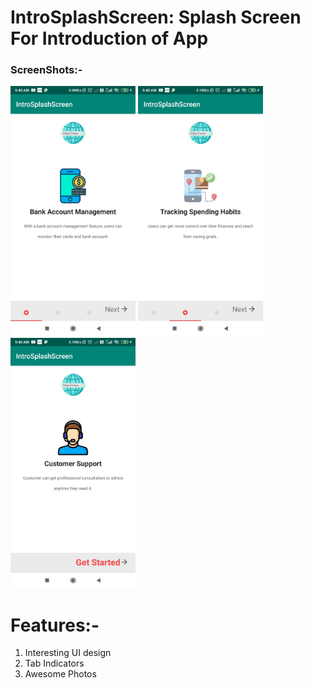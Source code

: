 # IntroSplashScreen: Splash Screen For Introduction of App

### ScreenShots:-

<img src="images/WhatsApp Image 2020-03-04 at 9.41.54 AM.jpeg" height="400" />  <img src="images/WhatsApp Image 2020-03-04 at 9.41.54 AM (1).jpeg" height="400" />  <img src="images/WhatsApp Image 2020-03-04 at 9.41.54 AM (2).jpeg" height="400" />

# Features:-
1. Interesting UI design
2. Tab Indicators
3. Awesome Photos
